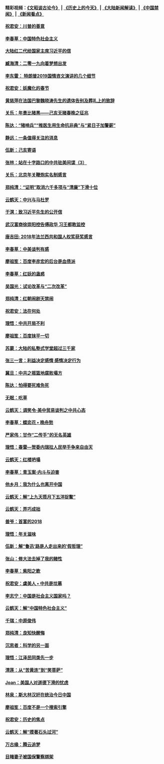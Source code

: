 #### 精彩视频：[《文昭谈古论今》](http://45.32.25.56/wenzhao) | [《历史上的今天》](http://45.32.25.56/today-in-history) | [《大陆新闻解读》](http://45.32.25.56/ntdtv-comedy) | [《中国禁闻》](http://45.32.25.56/ntdtv-news) | [《新闻看点》](http://45.32.25.56/news-insight) 

 #### [祝君安：川普的善意](../pages/nsc993/n11032077.md?t=02090314) 

#### [李春草：中国特色社会主义](../pages/nsc993/n11032132.md?t=02090314) 

#### [大陆红二代给国家主席习近平的信](../pages/nsc993/n11031995.md?t=02090314) 

#### [臧海清：二零一九向着梦想出发](../pages/nsc993/n11031959.md?t=02090314) 

#### [李东雷： 特朗普2019国情咨文演讲的几个细节](../pages/nsc993/n11031943.md?t=02090314) 

#### [祝君安：妖魔化的春节](../pages/nsc993/n11031747.md?t=02090314) 

#### [黄慈萍在法国巴黎魏晓涛先生的遗体告别及葬礼上的致辞](../pages/nsc993/n11031419.md?t=02090314) 

#### [关乐：年景比猪黑——己亥无猪春晚之征兆](../pages/nsc993/n11031494.md?t=02090314) 

#### [陈达：“猪哨兵”“推医生用生命抗非典”与“紧日子加警薪”](../pages/nsc993/n11027746.md?t=02090314) 

#### [静远：一条值得关注的消息](../pages/nsc993/n11024470.md?t=02090314) 

#### [伍新：己亥寄语](../pages/nsc993/n11024543.md?t=02090314) 

#### [张林：站在十字路口的中共驻美间谍（3）](../pages/nsc993/n11023043.md?t=02090314) 

#### [关乐：北京年关鞭炮实名制感言](../pages/nsc993/n11022630.md?t=02090314) 

#### [郑纯清：“证明”取消六千多项与“清廉”下滑十位](../pages/nsc993/n11022638.md?t=02090314) 

#### [云鹤天：中兴与马杜罗](../pages/nsc993/n11022620.md?t=02090314) 

#### [于溟：致习近平先生的公开信](../pages/nsc993/n11022593.md?t=02090314) 

#### [武汉富商徐崇阳控告傅政华 习王都敢监控](../pages/nsc993/n11022212.md?t=02090314) 

#### [唐吉田: 2018年法兰西共和国人权奖获奖感言](../pages/nsc993/n11021537.md?t=02090314) 

#### [李春草：中美谈判有感](../pages/nsc993/n11019776.md?t=02090314) 

#### [廖祖笙：百度李彦宏的后台是血债派](../pages/nsc993/n11019767.md?t=02090314) 

#### [李春草：红妖的蛊惑](../pages/nsc993/n11017095.md?t=02090314) 

#### [吴国光：试论改革与“二次改革”](../pages/nsc993/n11017055.md?t=02090314) 

#### [郑纯清：红朝闹剧天禁闹](../pages/nsc993/n11017030.md?t=02090314) 

#### [祝君安：法在何处](../pages/nsc993/n11017021.md?t=02090314) 

#### [理悟：中共开局不利](../pages/nsc993/n11016938.md?t=02090314) 

#### [廖祖笙：百度抹平一切](../pages/nsc993/n11014925.md?t=02090314) 

#### [苏蒙：大陆的私塾式学堂超过三千家](../pages/nsc993/n11014334.md?t=02090314) 

#### [张三一言：利益决定感情 感情决定行为](../pages/nsc993/n11012463.md?t=02090314) 

#### [冀旦：中共之摇篮地腐败塌方](../pages/nsc993/n11009533.md?t=02090314) 

#### [陈达：怕得要死难免死](../pages/nsc993/n11009520.md?t=02090314) 

#### [无眠：吃草](../pages/nsc993/n11007940.md?t=02090314) 

#### [云鹤天：调笑令‧美中贸易谈判之中共心态](../pages/nsc993/n11007670.md?t=02090314) 

#### [李春草：蝶恋花  •  晚舟愁](../pages/nsc993/n11006605.md?t=02090314) 

#### [严家伟：甘作“二传手”的无名英雄](../pages/nsc993/n11005340.md?t=02090314) 

#### [理悟：春雷—贺委内瑞拉人民举手争来自由天](../pages/nsc993/n11005334.md?t=02090314) 

#### [云鹤天：红楼坍塌](../pages/nsc993/n11005318.md?t=02090314) 

#### [李春草：青玉案·内斗与迫害](../pages/nsc993/n11005306.md?t=02090314) 

#### [他乡月：我为什么也离开中国](../pages/nsc993/n11003553.md?t=02090314) 

#### [云鹤天：解“上九天揽月下五洋捉鳖”](../pages/nsc993/n11000750.md?t=02090314) 

#### [云鹤天：弄巧成拙](../pages/nsc993/n11000722.md?t=02090314) 

#### [兽爷：首富的2018](../pages/nsc993/n11000693.md?t=02090314) 

#### [理悟：年关滋味](../pages/nsc993/n10998847.md?t=02090314) 

#### [伍新：解“鲁迅‘路是人走出来的’假哲理”](../pages/nsc993/n10998777.md?t=02090314) 

#### [张山：修大法去掉了我的赌性](../pages/nsc993/n10997702.md?t=02090314) 

#### [李春草：紫阳之歌](../pages/nsc993/n10997679.md?t=02090314) 

#### [祝君安：虞美人 • 中共是坟墓](../pages/nsc993/n10996090.md?t=02090314) 

#### [李志宁：中国是社会主义国家吗？](../pages/nsc993/n10996097.md?t=02090314) 

#### [云鹤天：解“中国特色社会主义”](../pages/nsc993/n10996043.md?t=02090314) 

#### [千瑞：中原俊伟](../pages/nsc993/n10995401.md?t=02090314) 

#### [郑纯清：良知快醒悔](../pages/nsc993/n10995385.md?t=02090314) 

#### [沉思者：科学的另一面](../pages/nsc993/n10996074.md?t=02090314) 

#### [理悟：江泽民同类先一步](../pages/nsc993/n10995378.md?t=02090314) 

#### [清莲：从“苦黄连”到“笑菩萨”](../pages/nsc993/n10995466.md?t=02090314) 

#### [Joan：美国人对道德下滑的忧虑](../pages/nsc993/n10995424.md?t=02090314) 

#### [林泉：斯大林汉奸在统治今日中国](../pages/nsc993/n10995210.md?t=02090314) 

#### [廖祖笙：百度不是一个搜索引擎](../pages/nsc993/n10994961.md?t=02090314) 

#### [祝君安：历史的焦点](../pages/nsc993/n10994925.md?t=02090314) 

#### [云鹤天：解“摸著石头过河”](../pages/nsc993/n10993325.md?t=02090314) 

#### [万古缘：腾云追梦](../pages/nsc993/n10993120.md?t=02090314) 

#### [目睹妻子被国保警察绑架](../pages/nsc993/n10991525.md?t=02090314) 

